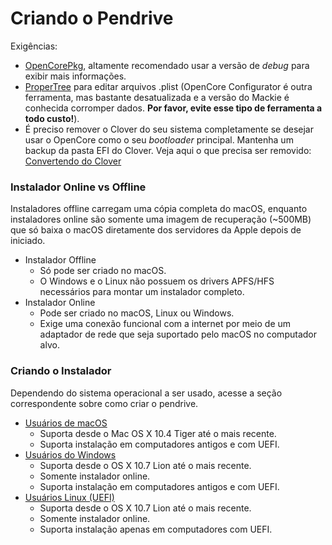 # Criando o Pendrive

Exigências:

* [OpenCorePkg](https://github.com/acidanthera/OpenCorePkg/releases), altamente recomendado usar a versão de *debug* para exibir mais informações.
* [ProperTree](https://github.com/corpnewt/ProperTree) para editar arquivos .plist (OpenCore Configurator é outra ferramenta, mas bastante desatualizada e a versão do Mackie é conhecida corromper dados. **Por favor, evite esse tipo de ferramenta a todo custo!**).
* É preciso remover o Clover do seu sistema completamente se desejar usar o OpenCore como o seu *bootloader* principal. Mantenha um backup da pasta EFI do Clover. Veja aqui o que precisa ser removido: [Convertendo do Clover](https://github.com/deomkds/OpenCore-Install-Guide/tree/master/clover-conversion)

### Instalador Online vs Offline

Instaladores offline carregam uma cópia completa do macOS, enquanto instaladores online são somente uma imagem de recuperação (~500MB) que só baixa o macOS diretamente dos servidores da Apple depois de iniciado.

* Instalador Offline
  * Só pode ser criado no macOS.
  * O Windows e o Linux não possuem os drivers APFS/HFS necessários para montar um instalador completo.
* Instalador Online
  * Pode ser criado no macOS, Linux ou Windows.
  * Exige uma conexão funcional com a internet por meio de um adaptador de rede que seja suportado pelo macOS no computador alvo.

### Criando o Instalador

Dependendo do sistema operacional a ser usado, acesse a seção correspondente sobre como criar o pendrive.

* [Usuários de macOS](../installer-guide/mac-install.md)
  * Suporta desde o Mac OS X 10.4 Tiger até o mais recente.
  * Suporta instalação em computadores antigos e com UEFI.
* [Usuários do Windows](../installer-guide/winblows-install.md)
  * Suporta desde o OS X 10.7 Lion até o mais recente.
  * Somente instalador online.
  * Suporta instalação em computadores antigos e com UEFI.
* [Usuários Linux (UEFI)](../installer-guide/linux-install.md)
  * Suporta desde o OS X 10.7 Lion até o mais recente.
  * Somente instalador online.
  * Suporta instalação apenas em computadores com UEFI.

